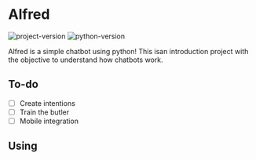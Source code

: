 # Alfred
![project-version](https://img.shields.io/badge/Alfred-0.0.1-orange)
![python-version](https://img.shields.io/badge/Python-3.8.2-blue)

Alfred is a simple chatbot using python! This isan introduction project with
the objective to understand how chatbots work.

## To-do
- [ ] Create intentions
- [ ] Train the butler
- [ ] Mobile integration

## Using
